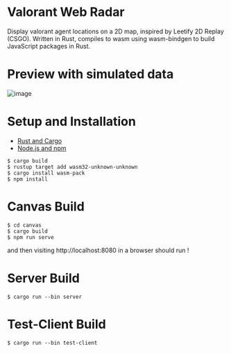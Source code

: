 # Valorant Web Radar

Display valorant agent locations on a 2D map, inspired by Leetify 2D Replay (CSGO). Written in Rust, compiles to wasm using wasm-bindgen to build JavaScript packages in Rust.

# Preview with simulated data
![image](https://github.com/henmmi/valorant-web-radar/assets/69184583/03ace6d3-4dd8-40b9-a3b9-800b4aae5a9c)

# Setup and Installation

- [Rust and Cargo](https://rustup.rs/)
- [Node.js and npm](https://nodejs.org/)

```
$ cargo build
$ rustup target add wasm32-unknown-unknown
$ cargo install wasm-pack
$ npm install
```

# Canvas Build
```
$ cd canvas
$ cargo build
$ npm run serve
```

and then visiting http://localhost:8080 in a browser should run !


# Server Build
```
$ cargo run --bin server
```

# Test-Client Build
```
$ cargo run --bin test-client
```
